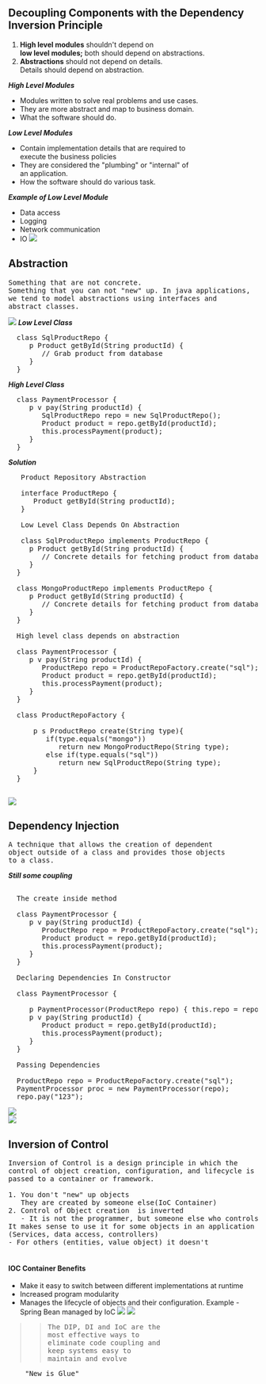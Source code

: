 ## Decoupling Components with the Dependency Inversion Principle

1. **High level modules** shouldn't depend on <br>
   **low level modules;** both should depend on abstractions. <br>
2. **Abstractions** should not depend on details. <br>
   Details should depend on abstraction.
   
***High Level Modules***

* Modules written to solve real problems and use cases.
* They are more abstract and map to business domain.
* What the software should do.

***Low Level Modules***

* Contain implementation details that are required to <br>
  execute the business policies
* They are considered the "plumbing" or "internal" of <br>
  an application.
* How the software should do various task.

***Example of Low Level Module***

* Data access
* Logging
* Network communication
* IO
![](images/dip.png)
## Abstraction 
<pre>
Something that are not concrete.
Something that you can not "new" up. In java applications,
we tend to model abstractions using interfaces and 
abstract classes.
</pre>
![](images/dip1.png)
***Low Level Class***
<pre>
  class SqlProductRepo {
     p Product getById(String productId) {
        // Grab product from database
     }
  }
</pre>
***High Level Class***
<pre>
  class PaymentProcessor {
     p v pay(String productId) {
        SqlProductRepo repo = new SqlProductRepo();
        Product product = repo.getById(productId);
        this.processPayment(product);
     }
  }
</pre>
***Solution***
<pre>
   Product Repository Abstraction

   interface ProductRepo {
      Product getById(String productId);
   }

   Low Level Class Depends On Abstraction

   class SqlProductRepo implements ProductRepo {
     p Product getById(String productId) {
        // Concrete details for fetching product from database
     }
  }

  class MongoProductRepo implements ProductRepo {
     p Product getById(String productId) {
        // Concrete details for fetching product from database
     }
  }

  High level class depends on abstraction

  class PaymentProcessor {
     p v pay(String productId) {
        ProductRepo repo = ProductRepoFactory.create("sql");
        Product product = repo.getById(productId);
        this.processPayment(product);
     }
  }
  
  class ProductRepoFactory {
   
      p s ProductRepo create(String type){
         if(type.equals("mongo"))
            return new MongoProductRepo(String type);
         else if(type.equals("sql"))
            return new SqlProductRepo(String type);
      }
  }

</pre>
![](images/ApplyingAbstraction.png)
## Dependency Injection
<pre>
A technique that allows the creation of dependent
object outside of a class and provides those objects
to a class.
</pre>
***Still some coupling***
<pre>

  The create inside method

  class PaymentProcessor {
     p v pay(String productId) {
        ProductRepo repo = ProductRepoFactory.create("sql");
        Product product = repo.getById(productId);
        this.processPayment(product);
     }
  }

  Declaring Dependencies In Constructor

  class PaymentProcessor {

     p PaymentProcessor(ProductRepo repo) { this.repo = repo }
     p v pay(String productId) {
        Product product = repo.getById(productId);
        this.processPayment(product);
     }
  }

  Passing Dependencies

  ProductRepo repo = ProductRepoFactory.create("sql");
  PaymentProcessor proc = new PaymentProcessor(repo);
  repo.pay("123");
</pre>
![](images/MoreComplexDependencies.png)
<br>
![](images/HandlingDependencies.png)
## Inversion of Control
<pre>
Inversion of Control is a design principle in which the
control of object creation, configuration, and lifecycle is
passed to a container or framework. 

1. You don't "new" up objects
   They are created by someone else(IoC Container)
2. Control of Object creation  is inverted
   - It is not the programmer, but someone else who controls the objects.
It makes sense to use it for some objects in an application
(Services, data access, controllers)
- For others (entities, value object) it doesn't

</pre>
#### IOC Container Benefits
* Make it easy to switch between different implementations at runtime
* Increased program modularity
* Manages the lifecycle of objects and their configuration.
  Example - Spring Bean managed by IoC
![](images/SolutionIoC.png)
![](images/SolutionIocInjection.png)
>><pre>The DIP, DI and IoC are the <br>most effective ways to <br>eliminate code coupling and<br>keep systems easy to<br>maintain and evolve</pre>
<pre>
    "New is Glue"
</pre>

